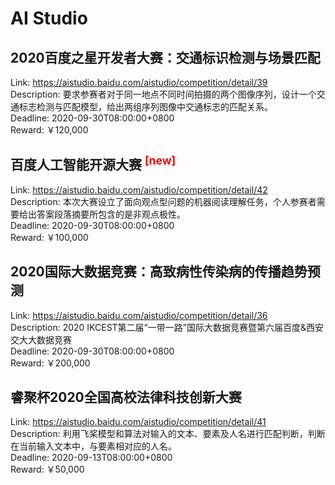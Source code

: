 # AI Studio



## 2020百度之星开发者大赛：交通标识检测与场景匹配

Link: https://aistudio.baidu.com/aistudio/competition/detail/39  
Description: 要求参赛者对于同一地点不同时间拍摄的两个图像序列，设计一个交通标志检测与匹配模型，给出两组序列图像中交通标志的匹配关系。  
Deadline: 2020-09-30T08:00:00+0800  
Reward: ￥120,000  


## 百度人工智能开源大赛 <sup style="color:red">[new]<sup>  

Link: https://aistudio.baidu.com/aistudio/competition/detail/42  
Description: 本次大赛设立了面向观点型问题的机器阅读理解任务，个人参赛者需要给出答案段落摘要所包含的是非观点极性。  
Deadline: 2020-09-30T08:00:00+0800  
Reward: ￥100,000  


## 2020国际大数据竞赛：高致病性传染病的传播趋势预测

Link: https://aistudio.baidu.com/aistudio/competition/detail/36  
Description: 2020 IKCEST第二届“一带一路”国际大数据竞赛暨第六届百度&西安交大大数据竞赛  
Deadline: 2020-09-30T08:00:00+0800  
Reward: ￥200,000  


## 睿聚杯2020全国高校法律科技创新大赛

Link: https://aistudio.baidu.com/aistudio/competition/detail/41  
Description: 利用飞桨模型和算法对输入的文本、要素及人名进行匹配判断，判断在当前输入文本中，与要素相对应的人名。  
Deadline: 2020-09-13T08:00:00+0800  
Reward: ￥50,000  


